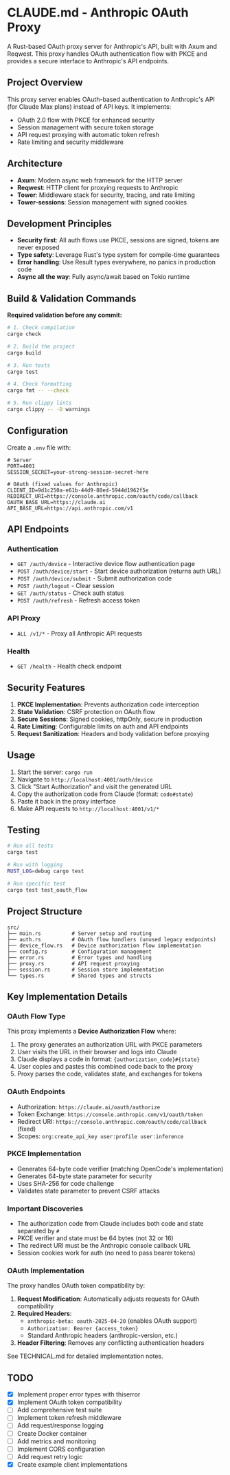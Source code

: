 # CLAUDE.md - Anthropic OAuth Proxy

A Rust-based OAuth proxy server for Anthropic's API, built with Axum and Reqwest. This proxy handles OAuth authentication flow with PKCE and provides a secure interface to Anthropic's API endpoints.

## Project Overview

This proxy server enables OAuth-based authentication to Anthropic's API (for Claude Max plans) instead of API keys. It implements:
- OAuth 2.0 flow with PKCE for enhanced security
- Session management with secure token storage
- API request proxying with automatic token refresh
- Rate limiting and security middleware

## Architecture

- **Axum**: Modern async web framework for the HTTP server
- **Reqwest**: HTTP client for proxying requests to Anthropic
- **Tower**: Middleware stack for security, tracing, and rate limiting
- **Tower-sessions**: Session management with signed cookies

## Development Principles

- **Security first**: All auth flows use PKCE, sessions are signed, tokens are never exposed
- **Type safety**: Leverage Rust's type system for compile-time guarantees
- **Error handling**: Use Result types everywhere, no panics in production code
- **Async all the way**: Fully async/await based on Tokio runtime

## Build & Validation Commands

**Required validation before any commit:**

```bash
# 1. Check compilation
cargo check

# 2. Build the project
cargo build

# 3. Run tests
cargo test

# 4. Check formatting
cargo fmt -- --check

# 5. Run clippy lints
cargo clippy -- -D warnings
```

## Configuration

Create a `.env` file with:

```env
# Server
PORT=4001
SESSION_SECRET=your-strong-session-secret-here

# OAuth (fixed values for Anthropic)
CLIENT_ID=9d1c250a-e61b-44d9-88ed-5944d1962f5e
REDIRECT_URI=https://console.anthropic.com/oauth/code/callback
OAUTH_BASE_URL=https://claude.ai
API_BASE_URL=https://api.anthropic.com/v1
```

## API Endpoints

### Authentication
- `GET /auth/device` - Interactive device flow authentication page
- `POST /auth/device/start` - Start device authorization (returns auth URL)
- `POST /auth/device/submit` - Submit authorization code
- `POST /auth/logout` - Clear session
- `GET /auth/status` - Check auth status
- `POST /auth/refresh` - Refresh access token

### API Proxy
- `ALL /v1/*` - Proxy all Anthropic API requests

### Health
- `GET /health` - Health check endpoint

## Security Features

1. **PKCE Implementation**: Prevents authorization code interception
2. **State Validation**: CSRF protection on OAuth flow
3. **Secure Sessions**: Signed cookies, httpOnly, secure in production
4. **Rate Limiting**: Configurable limits on auth and API endpoints
5. **Request Sanitization**: Headers and body validation before proxying

## Usage

1. Start the server: `cargo run`
2. Navigate to `http://localhost:4001/auth/device`
3. Click "Start Authorization" and visit the generated URL
4. Copy the authorization code from Claude (format: `code#state`)
5. Paste it back in the proxy interface
6. Make API requests to `http://localhost:4001/v1/*`

## Testing

```bash
# Run all tests
cargo test

# Run with logging
RUST_LOG=debug cargo test

# Run specific test
cargo test test_oauth_flow
```

## Project Structure

```
src/
├── main.rs          # Server setup and routing
├── auth.rs          # OAuth flow handlers (unused legacy endpoints)
├── device_flow.rs   # Device authorization flow implementation
├── config.rs        # Configuration management
├── error.rs         # Error types and handling
├── proxy.rs         # API request proxying
├── session.rs       # Session store implementation
└── types.rs         # Shared types and structs
```

## Key Implementation Details

### OAuth Flow Type
This proxy implements a **Device Authorization Flow** where:
1. The proxy generates an authorization URL with PKCE parameters
2. User visits the URL in their browser and logs into Claude
3. Claude displays a code in format: `{authorization_code}#{state}`
4. User copies and pastes this combined code back to the proxy
5. Proxy parses the code, validates state, and exchanges for tokens

### OAuth Endpoints
- Authorization: `https://claude.ai/oauth/authorize`
- Token Exchange: `https://console.anthropic.com/v1/oauth/token`
- Redirect URI: `https://console.anthropic.com/oauth/code/callback` (fixed)
- Scopes: `org:create_api_key user:profile user:inference`

### PKCE Implementation
- Generates 64-byte code verifier (matching OpenCode's implementation)
- Generates 64-byte state parameter for security
- Uses SHA-256 for code challenge
- Validates state parameter to prevent CSRF attacks

### Important Discoveries
- The authorization code from Claude includes both code and state separated by `#`
- PKCE verifier and state must be 64 bytes (not 32 or 16)
- The redirect URI must be the Anthropic console callback URL
- Session cookies work for auth (no need to pass bearer tokens)

### OAuth Implementation

The proxy handles OAuth token compatibility by:

1. **Request Modification**: Automatically adjusts requests for OAuth compatibility
2. **Required Headers**:
   - `anthropic-beta: oauth-2025-04-20` (enables OAuth support)
   - `Authorization: Bearer {access_token}`
   - Standard Anthropic headers (anthropic-version, etc.)
3. **Header Filtering**: Removes any conflicting authentication headers

See TECHNICAL.md for detailed implementation notes.

## TODO

- [x] Implement proper error types with thiserror
- [x] Implement OAuth token compatibility
- [ ] Add comprehensive test suite
- [ ] Implement token refresh middleware
- [ ] Add request/response logging
- [ ] Create Docker container
- [ ] Add metrics and monitoring
- [ ] Implement CORS configuration
- [ ] Add request retry logic
- [x] Create example client implementations